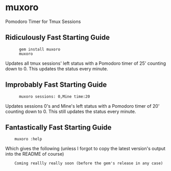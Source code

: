 # muxoro

Pomodoro Timer for Tmux Sessions

## Ridiculously Fast Starting Guide

```
      gem install muxoro
      muxoro
```

Updates all tmux sessions' left status with a Pomodoro timer of 25' counting down to 0.
This updates the status every minute.

## Improbably Fast Starting Guide


```
      muxoro sessions: 0,Mine time:20
```

Updates sessions 0's and Mine's left status with a Pomodoro timer of 20' counting down to 0.
This still updates the status every minute.


## Fantastically Fast Starting Guide


```
    muxoro :help
```

Which gives the following (unless I forgot to copy the latest version's output into the README of course)

```
    Coming reallly really soon (before the gem's release in any case)
```

